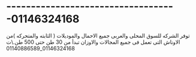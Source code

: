 -----------------------------------01146324168
==============================================

توفر الشركه للسوق المحلى والعربى جميع الاحمال والموديلات ( الثابته والمتحركه )من الاوناش التى تعمل فى جميع المجالات والاوزان تبدأ من 30 طن حتى 500 طن.\ت 01146324168_01140886589